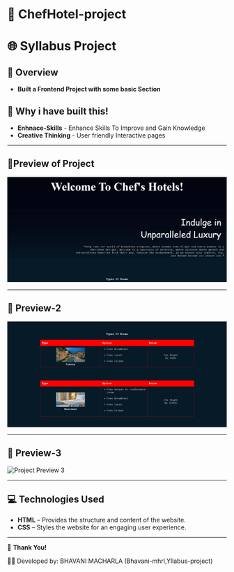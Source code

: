 # 🏨 ChefHotel-project

# 🌐 Syllabus Project

## 📌 **Overview**

- **Built a Frontend Project with some basic Section**

## 🔑 Why i have built this!

- **Enhnace-Skills** - Enhance Skills To Improve and Gain Knowledge
- **Creative Thinking** - User friendly Interactive pages 

---


## 📸Preview of Project

![Project view](https://github.com/bhavani-mhrl/ChefHotel-project/blob/5de724b19069f3ffbfb064c8409cb3e38e2c7c28/Screenshot%202025-09-24%20105604.png)

---

## 📌 Preview-2

![Project Preview 2](https://github.com/bhavani-mhrl/ChefHotel-project/blob/3e3397c94a68ac51a8eb671db7b672410b296654/Screenshot%202025-09-24%20105656.png)

---

## 📌 Preview-3

![Project Preview 3]()

---

## 💻 Technologies Used

- **HTML** – Provides the structure and content of the website.
- **CSS** – Styles the website for an engaging user experience.
---


🙌 **Thank You!**

👩‍💻 Developed by: BHAVANI MACHARLA (Bhavani-mhrl,Yllabus-project)

